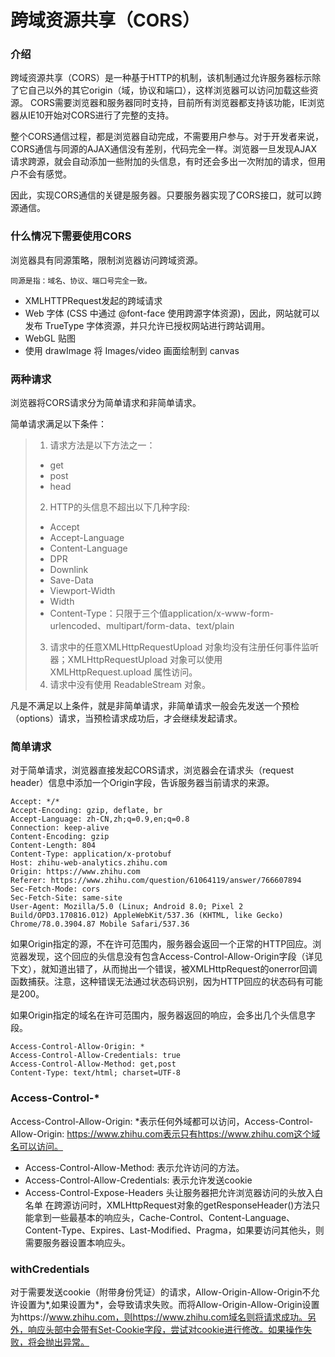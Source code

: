 # 跨域资源共享（CORS）

### 介绍

跨域资源共享（CORS）是一种基于HTTP的机制，该机制通过允许服务器标示除了它自己以外的其它origin（域，协议和端口），这样浏览器可以访问加载这些资源。
CORS需要浏览器和服务器同时支持，目前所有浏览器都支持该功能，IE浏览器从IE10开始对CORS进行了完整的支持。

整个CORS通信过程，都是浏览器自动完成，不需要用户参与。对于开发者来说，CORS通信与同源的AJAX通信没有差别，代码完全一样。浏览器一旦发现AJAX请求跨源，就会自动添加一些附加的头信息，有时还会多出一次附加的请求，但用户不会有感觉。

因此，实现CORS通信的关键是服务器。只要服务器实现了CORS接口，就可以跨源通信。

### 什么情况下需要使用CORS

浏览器具有同源策略，限制浏览器访问跨域资源。

```同源是指：域名、协议、端口号完全一致。```

- XMLHTTPRequest发起的跨域请求
- Web 字体 (CSS 中通过 @font-face 使用跨源字体资源)，因此，网站就可以发布 TrueType 字体资源，并只允许已授权网站进行跨站调用。
- WebGL 贴图
- 使用 drawImage 将 Images/video 画面绘制到 canvas

### 两种请求

浏览器将CORS请求分为简单请求和非简单请求。

简单请求满足以下条件：

> 1. 请求方法是以下方法之一：
> - get
> - post
> - head
> 2. HTTP的头信息不超出以下几种字段:
> - Accept
> - Accept-Language
> - Content-Language
> - DPR
> - Downlink
> - Save-Data
> - Viewport-Width
> - Width
> - Content-Type：只限于三个值application/x-www-form-urlencoded、multipart/form-data、text/plain
> 3. 请求中的任意XMLHttpRequestUpload 对象均没有注册任何事件监听器；XMLHttpRequestUpload 对象可以使用 XMLHttpRequest.upload 属性访问。
> 4. 请求中没有使用 ReadableStream 对象。

凡是不满足以上条件，就是非简单请求，非简单请求一般会先发送一个预检（options）请求，当预检请求成功后，才会继续发起请求。

### 简单请求

对于简单请求，浏览器直接发起CORS请求，浏览器会在请求头（request header）信息中添加一个Origin字段，告诉服务器当前请求的来源。

```http
Accept: */*
Accept-Encoding: gzip, deflate, br
Accept-Language: zh-CN,zh;q=0.9,en;q=0.8
Connection: keep-alive
Content-Encoding: gzip
Content-Length: 804
Content-Type: application/x-protobuf
Host: zhihu-web-analytics.zhihu.com
Origin: https://www.zhihu.com
Referer: https://www.zhihu.com/question/61064119/answer/766607894
Sec-Fetch-Mode: cors
Sec-Fetch-Site: same-site
User-Agent: Mozilla/5.0 (Linux; Android 8.0; Pixel 2 Build/OPD3.170816.012) AppleWebKit/537.36 (KHTML, like Gecko) Chrome/78.0.3904.87 Mobile Safari/537.36
```

如果Origin指定的源，不在许可范围内，服务器会返回一个正常的HTTP回应。浏览器发现，这个回应的头信息没有包含Access-Control-Allow-Origin字段（详见下文），就知道出错了，从而抛出一个错误，被XMLHttpRequest的onerror回调函数捕获。注意，这种错误无法通过状态码识别，因为HTTP回应的状态码有可能是200。

如果Origin指定的域名在许可范围内，服务器返回的响应，会多出几个头信息字段。

```http
Access-Control-Allow-Origin: *
Access-Control-Allow-Credentials: true
Access-Control-Allow-Method: get,post
Content-Type: text/html; charset=UTF-8
```

### Access-Control-*

Access-Control-Allow-Origin: *表示任何外域都可以访问，Access-Control-Allow-Origin: https://www.zhihu.com表示只有https://www.zhihu.com这个域名可以访问。

- Access-Control-Allow-Method: 表示允许访问的方法。
- Access-Control-Allow-Credentials: 表示允许发送cookie
- Access-Control-Expose-Headers 头让服务器把允许浏览器访问的头放入白名单
在跨源访问时，XMLHttpRequest对象的getResponseHeader()方法只能拿到一些最基本的响应头，Cache-Control、Content-Language、Content-Type、Expires、Last-Modified、Pragma，如果要访问其他头，则需要服务器设置本响应头。

### withCredentials

对于需要发送cookie（附带身份凭证）的请求，Allow-Origin-Allow-Origin不允许设置为*,如果设置为*，会导致请求失败。而将Allow-Origin-Allow-Origin设置为https://www.zhihu.com，则https://www.zhihu.com域名则将请求成功。另外，响应头部中会带有Set-Cookie字段，尝试对cookie进行修改。如果操作失败，将会抛出异常。